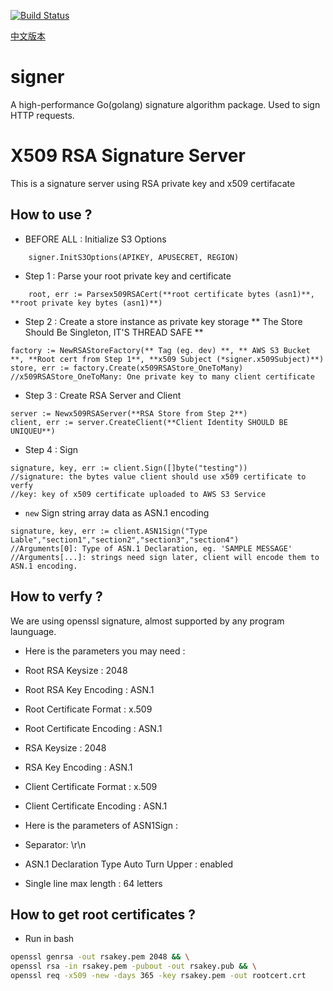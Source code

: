 [![Build Status](https://travis-ci.org/FeiniuBus/signer.svg?branch=master)](https://travis-ci.org/FeiniuBus/signer)

[中文版本](https://github.com/FeiniuBus/signer/blob/master/README.zhcn.md)

# signer

A high-performance Go(golang) signature algorithm package. Used to sign HTTP requests.

# X509 RSA Signature Server
This is a signature server using RSA private key and x509 certifacate

## How to use ?
* BEFORE ALL : Initialize S3 Options
```
    signer.InitS3Options(APIKEY, APUSECRET, REGION)
```

* Step 1 : Parse your root private key and certificate
```
    root, err := Parsex509RSACert(**root certificate bytes (asn1)**, **root private key bytes (asn1)**)
```

* Step 2 : Create a store instance as private key storage
** The Store Should Be Singleton, IT'S THREAD SAFE **
```
factory := NewRSAStoreFactory(** Tag (eg. dev) **, ** AWS S3 Bucket **, **Root cert from Step 1**, **x509 Subject (*signer.x509Subject)**)
store, err := factory.Create(x509RSAStore_OneToMany) //x509RSAStore_OneToMany: One private key to many client certificate 
```

* Step 3 : Create RSA Server and Client
```
server := Newx509RSAServer(**RSA Store from Step 2**)
client, err := server.CreateClient(**Client Identity SHOULD BE UNIQUEU**)
```

* Step 4 : Sign
```
signature, key, err := client.Sign([]byte("testing"))
//signature: the bytes value client should use x509 certificate to verfy
//key: key of x509 certificate uploaded to AWS S3 Service
```

* `new` Sign string array data as ASN.1 encoding
```
signature, key, err := client.ASN1Sign("Type Lable","section1","section2","section3","section4")
//Arguments[0]: Type of ASN.1 Declaration, eg. 'SAMPLE MESSAGE'
//Arguments[...]: strings need sign later, client will encode them to ASN.1 encoding. 

```

## How to verfy ?
We are using openssl signature, almost supported by any program launguage.

* Here is the parameters you may need :
* Root RSA Keysize : 2048
* Root RSA Key Encoding : ASN.1
* Root Certificate Format : x.509
* Root Certificate Encoding : ASN.1
* RSA Keysize : 2048
* RSA Key Encoding : ASN.1
* Client Certificate Format : x.509
* Client Certificate Encoding : ASN.1

* Here is the parameters of ASN1Sign :
* Separator: \r\n
* ASN.1 Declaration Type Auto Turn Upper : enabled
* Single line max length : 64 letters

## How to get root certificates ?
* Run in bash
```bash
openssl genrsa -out rsakey.pem 2048 && \
openssl rsa -in rsakey.pem -pubout -out rsakey.pub && \
openssl req -x509 -new -days 365 -key rsakey.pem -out rootcert.crt
```